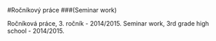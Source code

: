 #Ročníkový práce
###(Seminar work)

Ročníková práce, 3. ročník - 2014/2015.
Seminar work, 3rd grade high school - 2014/2015.
